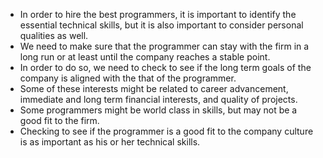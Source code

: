 + In order to hire the best programmers, it is important to identify the essential technical skills, but it is also important to consider personal qualities as well.
+ We need to make sure that the programmer can stay with the firm in a long run or at least until the company reaches a stable point.
+ In order to do so, we need to check to see if the long term goals of the company is aligned with the that of the programmer.
+ Some of these interests might be related to career advancement, immediate and long term financial interests, and quality of projects.
+ Some programmers might be world class in skills, but may not be a good fit to the firm.
+ Checking to see if the programmer is a good fit to the company culture is as important as his or her technical skills.
